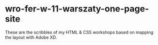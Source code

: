 # wro-fer-w-11-warszaty-one-page-site

These are the scribbles of my HTML & CSS workshops based on mapping the layout with Adobe XD.
